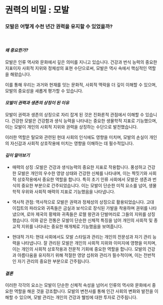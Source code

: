 # ﻿권력의 비밀 : 모발

### 모발은 어떻게 수천 년간 권력을 유지할 수 있었을까?   
　    
#### ***왜 중요한가?***      

모발은 인류 역사와 문화에서 깊은 의미를 지니고 있습니다. 건강과 번식 능력의 중요한 지표이자 사회적 지위와 정체성의 표현 수단으로써, 모발은 역사 속에서 핵심적인 역할을 해왔습니다. 

이를 통해 우리는 과거와 현재를 잇는 문화적, 사회적 맥락을 더 깊이 이해할 수 있으며, 모발의 중요성을 새롭게 평가할 수 있습니다. 

#### ***모발이 권력과 생존의 상징이 된 이유***      

모발이 권력과 생존의 상징으로 자리 잡게 된 것은 진화론적 관점에서 이해할 수 있습니다. 건강한 모발은 건강함과 생식 능력을 나타내는 중요한 생물학적 지표로 기능했으며, 이는 모발이 개인의 사회적 지위와 권력을 상징하는 수단으로 발전했습니다. 

이러한 역할은 탈모와 관련된 현대 사회의 인식에도 영향을 미치며, 모발의 손실이 개인의 자신감과 사회적 상호작용에 미치는 영향을 이해하는 데 필수적입니다. 

#### ***깊이 알아보기*** 

- 매력의 상징 :모발은 건강과 생식능력의 중요한 지표로 작용합니다. 풍성하고 건강한 모발은 개인의 우수한 영양 상태와 건강한 신체를 나타내며, 이는 짝짓기와 사회적 상호작용에서 중요한 역할을 합니다. 특히 초기 인류 사회에서 모발은 생존과 번식의 중요한 부분으로 간주되었습니다. 이는 모발이 단순한 미적 요소를 넘어, 생물학적 우위와 사회적 매력의 지표로 기능했음을 나타냅니다. 

- 역사적 관점: 역사적으로 모발은 권력과 정체성의 상징으로 활용되었습니다. 고대 이집트의 파라오와 귀족들은 금실과 보석으로 장식된 가발을 착용하며 권위를 나타냈으며, 로마 제국의 황제와 귀족들은 로렐 왕관과 단발머리로 그들의 지위를 상징했습니다. 이와 같은 전통은 모발이 단순한 신체적 특징을 넘어 개인의 사회적 및 종교적 지위를 나타내는 중요한 매개체로 기능했음을 보여줍니다. 

- 현대적 가치: 현대 사회에서도 모발 스타일과 관리는 개인의 전문성과 자기 관리 능력을 나타냅니다. 잘 관리된 모발은 개인의 사회적 지위와 이미지에 영향을 미치며, 이는 개인의 사회적 상호작용과 전문적 기회에 중요한 역할을 합니다. 모발의 건강과 아름다움을 유지하기 위해 적절한 영양 섭취와 관리가 필수적이며, 이는 전반적인 자기 관리의 중요한 부분으로 간주됩니다. 

#### ***결론***   

이러한 각각의 요소는 모발이 단순한 신체적 속성을 넘어서 인류의 역사와 문화에서 중요한 역할을 해온 것을 강조합니다. 모발의 변천사를 통해 인간 사회의 변화와 발전을 이해할 수 있으며, 모발 관리는 개인의 건강과 웰빙에 대한 투자로 간주됩니다.
<!--stackedit_data:
eyJoaXN0b3J5IjpbMjEyMjQ4MzQzNSwtMTc2Mjk2MzU5XX0=
-->